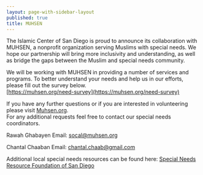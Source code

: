 ```yaml
---
layout: page-with-sidebar-layout
published: true
title: MUHSEN
---
```

The Islamic Center of San Diego is proud to announce its collaboration with MUHSEN, a nonprofit organization serving Muslims with special needs. We hope our partnership will bring more inclusivity and understanding, as well as bridge the gaps between the Muslim and special needs community.  

We will be working with MUHSEN in providing a number of services and programs. To better understand your needs and help us in our efforts, please fill out the survey below.  
[https://muhsen.org/need-survey](https://muhsen.org/need-survey)

If you have any further questions or if you are interested in volunteering please visit [Muhsen.org](Muhsen.org).  
For any additional requests feel free to contact our special needs coordinators.  

Rawah Ghabayen
Email: socal@muhsen.org

Chantal Chaaban
Email: chantal.chaab@gmail.com


Additional local special needs resources can be found here: [Special Needs Resource Foundation of San Diego](https://specialneedsresourcefoundationofsandiego.com/special-needs-resource-list-san-diego/respite-childcare-skilled-nursing-safety/)
